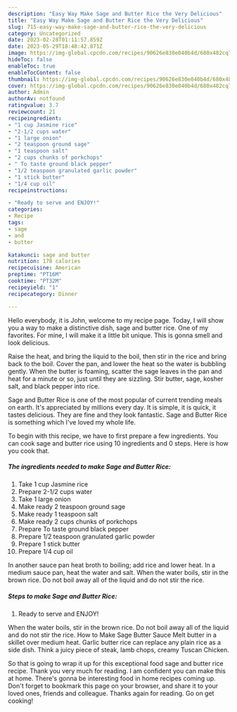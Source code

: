 ```yaml
---
description: "Easy Way Make Sage and Butter Rice the Very Delicious"
title: "Easy Way Make Sage and Butter Rice the Very Delicious"
slug: 715-easy-way-make-sage-and-butter-rice-the-very-delicious
category: Uncategorized
date: 2023-02-28T01:11:57.859Z
date: 2023-05-29T18:48:42.871Z
image: https://img-global.cpcdn.com/recipes/90626e830e040b4d/680x482cq70/sage-and-butter-rice-recipe-main-photo.jpg
hideToc: false
enableToc: true
enableTocContent: false
thumbnail: https://img-global.cpcdn.com/recipes/90626e830e040b4d/680x482cq70/sage-and-butter-rice-recipe-main-photo.jpg
cover: https://img-global.cpcdn.com/recipes/90626e830e040b4d/680x482cq70/sage-and-butter-rice-recipe-main-photo.jpg
author: Admin
authorAv: notfound
ratingvalue: 3.7
reviewcount: 21
recipeingredient:
- "1 cup Jasmine rice"
- "2-1/2 cups water"
- "1 large onion"
- "2 teaspoon ground sage"
- "1 teaspoon salt"
- "2 cups chunks of porkchops"
- " To taste ground black pepper"
- "1/2 teaspoon granulated garlic powder"
- "1 stick butter"
- "1/4 cup oil"
recipeinstructions:

- "Ready to serve and ENJOY!"
categories:
- Recipe
tags:
- sage
- and
- butter

katakunci: sage and butter 
nutrition: 178 calories
recipecuisine: American
preptime: "PT16M"
cooktime: "PT32M"
recipeyield: "1"
recipecategory: Dinner

---
```



Hello everybody, it is John, welcome to my recipe page. Today, I will show you a way to make a distinctive dish, sage and butter rice. One of my favorites. For mine, I will make it a little bit unique. This is gonna smell and look delicious.

Raise the heat, and bring the liquid to the boil, then stir in the rice and bring back to the boil. Cover the pan, and lower the heat so the water is bubbling gently. When the butter is foaming, scatter the sage leaves in the pan and heat for a minute or so, just until they are sizzling. Stir butter, sage, kosher salt, and black pepper into rice.

Sage and Butter Rice is one of the most popular of current trending meals on earth. It's appreciated by millions every day. It is simple, it is quick, it tastes delicious. They are fine and they look fantastic. Sage and Butter Rice is something which I've loved my whole life.


To begin with this recipe, we have to first prepare a few ingredients. You can cook sage and butter rice using 10 ingredients and 0 steps. Here is how you cook that.

<!--inarticleads1-->

##### The ingredients needed to make Sage and Butter Rice:

1. Take 1 cup Jasmine rice
1. Prepare 2-1/2 cups water
1. Take 1 large onion
1. Make ready 2 teaspoon ground sage
1. Make ready 1 teaspoon salt
1. Make ready 2 cups chunks of porkchops
1. Prepare  To taste ground black pepper
1. Prepare 1/2 teaspoon granulated garlic powder
1. Prepare 1 stick butter
1. Prepare 1/4 cup oil


In another sauce pan heat broth to boiling; add rice and lower heat. In a medium sauce pan, heat the water and salt. When the water boils, stir in the brown rice. Do not boil away all of the liquid and do not stir the rice. 

<!--inarticleads2-->

##### Steps to make Sage and Butter Rice:


1. Ready to serve and ENJOY!

When the water boils, stir in the brown rice. Do not boil away all of the liquid and do not stir the rice. How to Make Sage Butter Sauce Melt butter in a skillet over medium heat. Garlic butter rice can replace any plain rice as a side dish. Think a juicy piece of steak, lamb chops, creamy Tuscan Chicken. 

So that is going to wrap it up for this exceptional food sage and butter rice recipe. Thank you very much for reading. I am confident you can make this at home. There's gonna be interesting food in home recipes coming up. Don't forget to bookmark this page on your browser, and share it to your loved ones, friends and colleague. Thanks again for reading. Go on get cooking!
